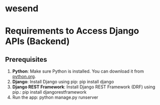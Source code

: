 # wesend
# Requirements to Access Django APIs (Backend)
## Prerequisites
1. **Python**: Make sure Python is installed. You can download it from [python.org](https://www.python.org/).
2. **Django**: Install Django using pip: pip install django
3. **Django REST Framework**: Install Django REST Framework (DRF) using pip.: pip install djangorestframework
5. Run the app: python manage.py runserver
